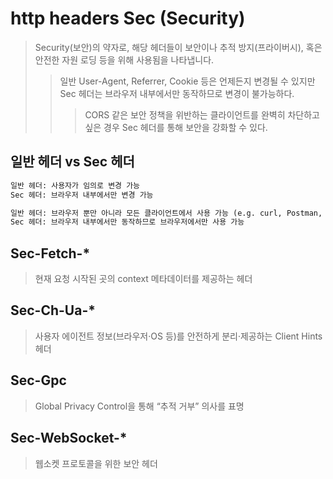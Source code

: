 # http headers Sec (Security)

> Security(보안)의 약자로, 해당 헤더들이 보안이나 추적 방지(프라이버시), 혹은 안전한 자원 로딩 등을 위해 사용됨을 나타냅니다.
>
> > 일반 User-Agent, Referrer, Cookie 등은 언제든지 변경될 수 있지만 Sec 헤더는 브라우저 내부에서만 동작하므로 변경이 불가능하다.
> >
> > > CORS 같은 보안 정책을 위반하는 클라이언트를 완벽히 차단하고 싶은 경우 Sec 헤더를 통해 보안을 강화할 수 있다.

## 일반 헤더 vs Sec 헤더

```txt
일반 헤더: 사용자가 임의로 변경 가능
Sec 헤더: 브라우저 내부에서만 변경 가능

일반 헤더: 브라우저 뿐만 아니라 모든 클라이언트에서 사용 가능 (e.g. curl, Postman, bot, etc)
Sec 헤더: 브라우저 내부에서만 동작하므로 브라우저에서만 사용 가능
```

## Sec-Fetch-\*

> 현재 요청 시작된 곳의 context 메타데이터를 제공하는 헤더

## Sec-Ch-Ua-\*

> 사용자 에이전트 정보(브라우저·OS 등)를 안전하게 분리·제공하는 Client Hints 헤더

## Sec-Gpc

> Global Privacy Control을 통해 “추적 거부” 의사를 표명

## Sec-WebSocket-\*

> 웹소켓 프로토콜을 위한 보안 헤더
